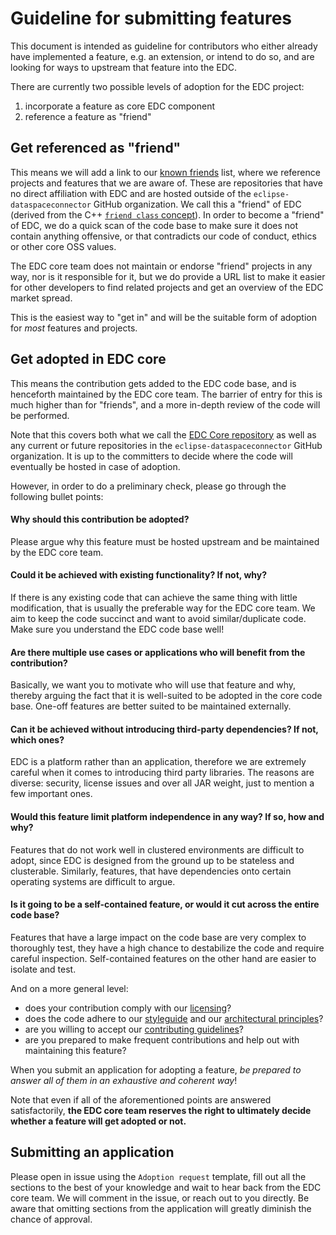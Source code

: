 # Guideline for submitting features

This document is intended as guideline for contributors who either already have implemented a feature, e.g. an extension, or intend to do so, and are looking for ways to upstream that feature into the EDC.

There are currently two possible levels of adoption for the EDC project:
1. incorporate a feature as core EDC component
2. reference a feature as "friend" 

## Get referenced as "friend"

This means we will add a link to our [known friends](known_friends.md) list, where we reference projects and features that we are aware of. These are repositories that have no direct affiliation with EDC and are hosted outside of the `eclipse-dataspaceconnector` GitHub organization. We call this a "friend" of EDC (derived from the C++ [`friend class` concept](https://en.cppreference.com/w/cpp/language/friend)). 
In order to become a "friend" of EDC, we do a quick scan of the code base to make sure it does not contain anything offensive, or that contradicts our code of conduct, ethics or other core OSS values. 

The EDC core team does not maintain or endorse "friend" projects in any way, nor is it responsible for it, but we do provide a URL list to make it easier for other developers to find related projects and get an overview of the EDC market spread.

This is the easiest way to "get in" and will be the suitable form of adoption for _most_ features and projects.

## Get adopted in EDC core

This means the contribution gets added to the EDC code base, and is henceforth maintained by the EDC core team. The barrier of entry for this is much higher than for "friends", and a more in-depth review of the code will be performed. 

Note that this covers both what we call the [EDC Core repository](https://github.com/eclipse-dataspaceconnector/DataSpaceConnector) as well as any current or future repositories in the `eclipse-dataspaceconnector` GitHub organization.
It is up to the committers to decide where the code will eventually be hosted in case of adoption.

However, in order to do a preliminary check, please go through the following bullet points:
#### Why should this contribution be adopted?
Please argue why this feature must be hosted upstream and be maintained by the EDC core team.
#### Could it be achieved with existing functionality? If not, why?
If there is any existing code that can achieve the same thing with little modification, that is usually the preferable way for the EDC core team. We aim to keep the code succinct and want to avoid similar/duplicate code. Make sure you understand the EDC code base well!
#### Are there multiple use cases or applications who will benefit from the contribution?
Basically, we want you to motivate who will use that feature and why, thereby arguing the fact that it is well-suited to be adopted in the core code base. One-off features are better suited to be maintained externally. 
#### Can it be achieved without introducing third-party dependencies? If not, which ones?
EDC is a platform rather than an application, therefore we are extremely careful when it comes to introducing third party libraries. The reasons are diverse: security, license issues and over all JAR weight, just to mention a few important ones.
#### Would this feature limit platform independence in any way? If so, how and why?
Features that do not work well in clustered environments are difficult to adopt, since EDC is designed from the ground up to be stateless and clusterable. Similarly, features, that have dependencies onto certain operating systems are difficult to argue.
#### Is it going to be a self-contained feature, or would it cut across the entire code base?
Features that have a large impact on the code base are very complex to thoroughly test, they have a high chance to destabilize the code and require careful inspection. Self-contained features on the other hand are easier to isolate and test.

And on a more general level:
- does your contribution comply with our [licensing](LICENSE)?
- does the code adhere to our [styleguide](styleguide.md) and our [architectural principles](docs/architecture/architecture-principles.md)?
- are you willing to accept our [contributing guidelines](CONTRIBUTING.md)?
- are you prepared to make frequent contributions and help out with maintaining this feature?

When you submit an application for adopting a feature, _be prepared to answer all of them in an exhaustive and coherent way_!

Note that even if all of the aforementioned points are answered satisfactorily, **the EDC core team reserves the right to ultimately decide whether a feature will get adopted or not.** 

## Submitting an application

Please open in issue using the `Adoption request` template, fill out all the sections to the best of your knowledge and wait to hear back from the EDC core team. We will comment in the issue, or reach out to you directly. Be aware that omitting sections from the application will greatly diminish the chance of approval.
